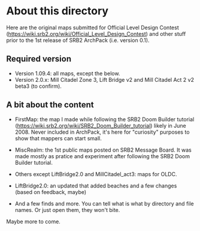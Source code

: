 About this directory
=============

Here are the original maps submitted for Official Level Design Contest (https://wiki.srb2.org/wiki/Official_Level_Design_Contest) and other stuff prior to the 1st release of SRB2 ArchPack (i.e. version 0.1).


Required version
-------------

* Version 1.09.4: all maps, except the below.
* Version 2.0.x: Mill Citadel Zone 3, Lift Bridge v2 and Mill Citadel Act 2 v2 beta3 (to confirm).


A bit about the content
-------------

* FirstMap: the map I made while following the SRB2 Doom Builder tutorial (https://wiki.srb2.org/wiki/SRB2_Doom_Builder_tutorial) likely in June 2008. Never included in ArchPack, it's here for "curiosity" purposes to show that mappers can start small.

* MiscRealm: the 1st public maps posted on SRB2 Message Board. It was made mostly as pratice and experiment after following the SRB2 Doom Builder tutorial.

* Others except LiftBridge2.0 and MillCitadel_act3: maps for OLDC.

* LiftBridge2.0: an updated that added beaches and a few changes (based on feedback, maybe)

* And a few finds and more. You can tell what is what by directory and file names. Or just open them, they won't bite.

Maybe more to come.
